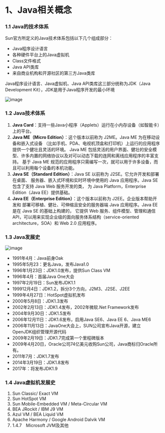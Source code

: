 
#  1、Java相关概念

### ****1.1 Java的技术体系****
Sun官方所定义的Java技术体系包括以下几个组成部分：
- Java程序设计语言
- 各种硬件平台上的Java虚拟机
- Class文件格式
- Java API类库
- 来自商业机构和开源社区的第三方Java类库

Java程序设计语言、Java虚拟机、Java API类库这三部分统称为JDK（Java Development Kit），JDK是用于Java程序开发的最小环境

![image](http://imgsrc.baidu.com/forum/pic/item/ce959422720e0cf38eab06360b46f21fbc09aae2.jpg)

### 1.2 Java技术体系
1. **Java Card**：支持一些Java小程序（Applets）运行在小内存设备（如智能卡）上的平台。
2. **Java ME（Micro Edition）**：这个版本以前称为 J2ME。Java ME 为在移动设备和嵌入式设备
（比如手机、PDA、电视机顶盒和打印机）上运行的应用程序提供一个健壮且灵活的环境。
Java ME 包括灵活的用户界面、健壮的安全模型、许多内置的网络协议以及对可以动态下载的连网和离线应用程序的丰富支持。
基于 Java ME 规范的应用程序只需编写一次，就可以用于许多设备，而且可以利用每个设备的本机功能。
3. **Java SE（Standard Edition）**：Java SE 以前称为 J2SE。它允许开发和部署在桌面、
服务器、嵌入式环境和实时环境中使用的 Java 应用程序。Java SE 包含了支持 Java Web 服务开发的类，
为 Java Platform，Enterprise Edition（Java EE）提供基础。
4. **Java EE（Enterprise Edition）**：这个版本以前称为 J2EE。企业版本帮助开发和
部署可移植、健壮、可伸缩且安全的服务器端 Java 应用程序。Java EE 是在 Java SE 的基础上构建的，
它提供 Web 服务、组件模型、管理和通信 API，可以用来实现企业级的面向服务体系结构（service-oriented architecture，SOA）和 Web 2.0 应用程序。
### 1.3 Java发展史
![image](http://www.kuqin.com/upimg/allimg/120922/1T4294I5-9.png)
- 1991年4月：Java前身Oak
- 1995年5月23：更名Java，发布Java1.0
- 1996年1月23日：JDK1.0发布，提供Sun Class VM
- 1996年4月：首届Java One大会
- 1997年2月19日：Sun发布JDK1.1
- 199912月4日：JDK1.2，拆分3个方向，J2M3、J2SE、J2EE
- 1999年4月27日：HotSpot虚拟机发布
- 2000年5月8日：JDK1.3发布
- 2002年2月13日：JDK1.4发布，2002年微软.Net Framework发布
- 2004年9月30日：JDK1.5发布
- 2006年12月11日：JDK1.6发布，启用Java SE6、Java EE 6、Java ME6
- 2006年11月13日：JavaOne大会上，SUN公司宣布Java开源，建立OpenJDK组织管理开源代码
- 2009年2月19日：JDK1.7完成第一个里程碑版本
- 2009年4月20日，Oracle公司74亿美元收购Sun公司，Java商标归Oracle所有。
- 2011年7月：JDK1.7发布
- 2014年3月19日：JDK1.8发布
- 2017年：将发布JDK1.9

### 1.4 Java虚拟机发展史
1. Sun Classic/ Exact VM
2. Sun HotSpot VM
3. Sun Mobile-Embedded VM / Meta-Circular VM
4. BEA JRockit / IBM J9 VM
5. Azul VM / BEA Liquid VM
6. Apache Harmony / Google Android Dalvik VM
7. 1.4.7　Microsoft JVM及其他
